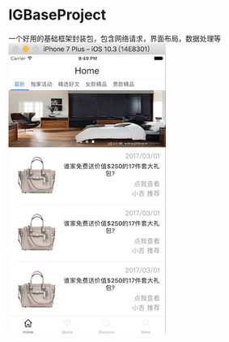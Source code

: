 # IGBaseProject
一个好用的基础框架封装包，包含网络请求，界面布局，数据处理等
![image](https://github.com/luckyxiangfeng/IGBaseProject/blob/master/shouye1.png)
